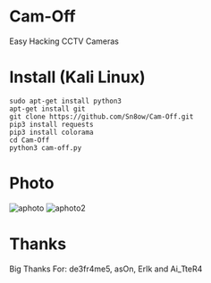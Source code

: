 # Cam-Off
Easy Hacking CCTV Cameras
# Install (Kali Linux)
```
sudo apt-get install python3
apt-get install git
git clone https://github.com/Sn8ow/Cam-Off.git
pip3 install requests
pip3 install colorama
cd Cam-Off
python3 cam-off.py
```
# Photo
![aphoto](https://user-images.githubusercontent.com/80784394/113880791-1791a980-97bc-11eb-82ae-6dd00f39e12c.png)
![aphoto2](https://user-images.githubusercontent.com/80784394/113880806-1a8c9a00-97bc-11eb-9854-42ec05221a99.png)

# Thanks
Big Thanks For: de3fr4me5, asOn, ErIk and Ai_TteR4
